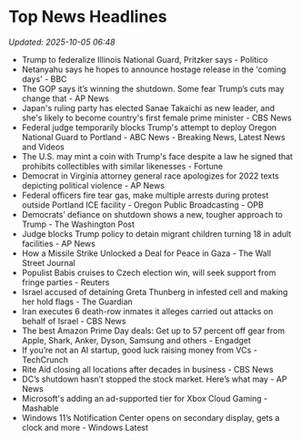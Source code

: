 # Top News Headlines

_Updated: 2025-10-05 06:48_

- Trump to federalize Illinois National Guard, Pritzker says - Politico
- Netanyahu says he hopes to announce hostage release in the 'coming days' - BBC
- The GOP says it’s winning the shutdown. Some fear Trump’s cuts may change that - AP News
- Japan's ruling party has elected Sanae Takaichi as new leader, and she's likely to become country's first female prime minister - CBS News
- Federal judge temporarily blocks Trump's attempt to deploy Oregon National Guard to Portland - ABC News - Breaking News, Latest News and Videos
- The U.S. may mint a coin with Trump's face despite a law he signed that prohibits collectibles with similar likenesses - Fortune
- Democrat in Virginia attorney general race apologizes for 2022 texts depicting political violence - AP News
- Federal officers fire tear gas, make multiple arrests during protest outside Portland ICE facility - Oregon Public Broadcasting - OPB
- Democrats’ defiance on shutdown shows a new, tougher approach to Trump - The Washington Post
- Judge blocks Trump policy to detain migrant children turning 18 in adult facilities - AP News
- How a Missile Strike Unlocked a Deal for Peace in Gaza - The Wall Street Journal
- Populist Babis cruises to Czech election win, will seek support from fringe parties - Reuters
- Israel accused of detaining Greta Thunberg in infested cell and making her hold flags - The Guardian
- Iran executes 6 death-row inmates it alleges carried out attacks on behalf of Israel - CBS News
- The best Amazon Prime Day deals: Get up to 57 percent off gear from Apple, Shark, Anker, Dyson, Samsung and others - Engadget
- If you’re not an AI startup, good luck raising money from VCs - TechCrunch
- Rite Aid closing all locations after decades in business - CBS News
- DC’s shutdown hasn’t stopped the stock market. Here’s what may - AP News
- Microsoft's adding an ad-supported tier for Xbox Cloud Gaming - Mashable
- Windows 11’s Notification Center opens on secondary display, gets a clock and more - Windows Latest